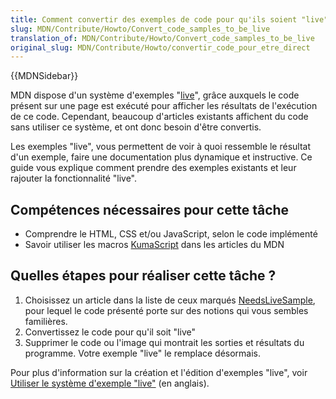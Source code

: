 ```yaml
---
title: Comment convertir des exemples de code pour qu'ils soient "live"
slug: MDN/Contribute/Howto/Convert_code_samples_to_be_live
translation_of: MDN/Contribute/Howto/Convert_code_samples_to_be_live
original_slug: MDN/Contribute/Howto/convertir_code_pour_etre_direct
---
```

{{MDNSidebar}}

MDN dispose d'un système d'exemples "[live](/en-US/docs/MDN/Contribute/Editor/Live_samples)", grâce auxquels le code présent sur une page est exécuté pour afficher les résultats de l'exécution de ce code. Cependant, beaucoup d'articles existants affichent du code sans utiliser ce système, et ont donc besoin d'être convertis.

Les exemples "live", vous permettent de voir à quoi ressemble le résultat d'un exemple, faire une documentation plus dynamique et instructive. Ce guide vous explique comment prendre des exemples existants et leur rajouter la fonctionnalité "live".

## Compétences nécessaires pour cette tâche

- Comprendre le HTML, CSS et/ou JavaScript, selon le code implémenté
- Savoir utiliser les macros [KumaScript](/en-US/docs/Project:Introduction_to_KumaScript) dans les articles du MDN

## Quelles étapes pour réaliser cette tâche ?

1.  Choisissez un article dans la liste de ceux marqués [NeedsLiveSample](/en-US/docs/tag/NeedsLiveSample), pour lequel le code présenté porte sur des notions qui vous sembles familières.
2.  Convertissez le code pour qu'il soit "live"
3.  Supprimer le code ou l'image qui montrait les sorties et résultats du programme. Votre exemple "live" le remplace désormais.

Pour plus d'information sur la création et l'édition d'exemples "live", voir [Utiliser le système d'exemple "live"](/en-US/docs/Project:MDN/Contributing/Editor_guide/Live_samples) (en anglais).
